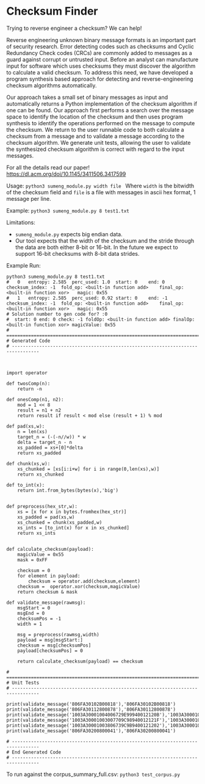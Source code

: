 # Checksum Finder

Trying to reverse engineer a checksum? We can help! 

Reverse engineering unknown binary message formats is an important part of security research. Error detecting codes such as checksums and Cyclic Redundancy Check codes (CRCs) are commonly added to messages as a guard against corrupt or untrusted input. Before an analyst can manufacture input for software which uses checksums they must discover the algorithm to calculate a valid checksum. To address this need, we have developed a program synthesis based approach for detecting and reverse-engineering checksum algorithms automatically.

Our approach takes a small set of binary messages as input and automatically returns a Python implementation of the checksum algorithm if one can be found. Our approach first performs a search over the message space to identify the location of the checksum and then uses program synthesis to identify the operations performed on the message to compute the checksum. We return to the user runnable code to both calculate a checksum from a message and to validate a message according to the checksum algorithm. We generate unit tests, allowing the user to validate the synthesized checksum algorithm is correct with regard to the input messages.

For all the details read our paper! https://dl.acm.org/doi/10.1145/3411506.3417599

Usage: `python3 sumeng_module.py width file `
Where `width` is the bitwidth of the checksum field and `file` is a file with messages in ascii hex format, 1 message per line. 

Example: `python3 sumeng_module.py 8 test1.txt`

Limitations: 
 - `sumeng_module.py` expects big endian data. 
 - Our tool expects that the width of the checksum and the stride through the data are both either 8-bit or 16-bit. In the future we expect to support 16-bit checksums with 8-bit data strides. 

Example Run:
````
python3 sumeng_module.py 8 test1.txt 
#	0 	entropy: 2.585	perc_used: 1.0	start: 0	end: 0	checksum_index: -1	fold_op: <built-in function add>	final_op: <built-in function xor>	magic: 0x55
#	1 	entropy: 2.585	perc_used: 0.92	start: 0	end: -1	checksum_index: -1	fold_op: <built-in function add>	final_op: <built-in function xor>	magic: 0x55
# Solution number to gen code for? :0
#  start: 0 end: 0 check: -1 foldOp: <built-in function add> finalOp: <built-in function xor> magicValue: 0x55
# ================================================================================
# Generated Code
# --------------------------------------------------------------------------------



import operator

def twosComp(n):
    return -n

def onesComp(n1, n2):
    mod = 1 << 8
    result = n1 + n2
    return result if result < mod else (result + 1) % mod  

def pad(xs,w):
	n = len(xs)
	target_n = (-(-n//w)) * w
	delta = target_n - n
	xs_padded = xs+[0]*delta
	return xs_padded

def chunk(xs,w):
	xs_chunked = [xs[i:i+w] for i in range(0,len(xs),w)]
	return xs_chunked

def to_int(x):
	return int.from_bytes(bytes(x),'big')


def preprocess(hex_str,w):
	xs = [x for x in bytes.fromhex(hex_str)]
	xs_padded = pad(xs,w)
	xs_chunked = chunk(xs_padded,w)
	xs_ints = [to_int(x) for x in xs_chunked]
	return xs_ints


def calculate_checksum(payload):
	magicValue = 0x55
	mask = 0xFF

	checksum = 0
	for element in payload:
		checksum = operator.add(checksum,element)
	checksum =  operator.xor(checksum,magicValue)
	return checksum & mask

def validate_message(rawmsg):
	msgStart = 0
	msgEnd = 0
	checksumPos = -1 
	width = 1

	msg = preprocess(rawmsg,width)
	payload = msg[msgStart:]
	checksum = msg[checksumPos]
	payload[checksumPos] = 0

	return calculate_checksum(payload) == checksum

# ================================================================================
# Unit Tests
# --------------------------------------------------------------------------------

print(validate_message('806FA30102B00818'),'806FA30102B00818')
print(validate_message('806FA30112800878'),'806FA30112800878')
print(validate_message('1003A30001004006729E99940012120B'),'1003A30001004006729E99940012120B')
print(validate_message('1003A30001003007709C98940012121F'),'1003A30001003007709C98940012121F')
print(validate_message('1003A30001003806739C9B9400121202'),'1003A30001003806739C9B9400121202')
print(validate_message('806FA30200800041'),'806FA30200800041')

# --------------------------------------------------------------------------------
# End Generated Code
# --------------------------------------------------------------------------------

````

To run against the corpus_summary_full.csv: `python3 test_corpus.py`

